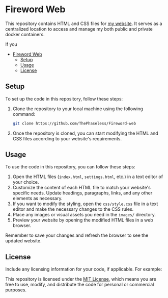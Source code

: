# Fireword Web

This repository contains HTML and CSS files for [my website](https://fireword.xyz). It serves as a centralized location to access and manage my both public and private docker containers.

If you

- [Fireword Web](#fireword-web)
  - [Setup](#setup)
  - [Usage](#usage)
  - [License](#license)

## Setup

To set up the code in this repository, follow these steps:

1. Clone the repository to your local machine using the following command:

   ```bash
   git clone https://github.com/ThePhaseless/Fireword-web
   ```

2. Once the repository is cloned, you can start modifying the HTML and CSS files according to your website's requirements.

## Usage

To use the code in this repository, you can follow these steps:

1. Open the HTML files (`index.html`, `settings.html`, etc.) in a text editor of your choice.
2. Customize the content of each HTML file to match your website's specific needs. Update headings, paragraphs, links, and any other elements as necessary.
3. If you want to modify the styling, open the `css/style.css` file in a text editor and make the necessary changes to the CSS rules.
4. Place any images or visual assets you need in the `images/` directory.
5. Preview your website by opening the modified HTML files in a web browser.

Remember to save your changes and refresh the browser to see the updated website.

## License

Include any licensing information for your code, if applicable. For example:

This repository is licensed under the [MIT License](LICENSE), which means you are free to use, modify, and distribute the code for personal or commercial purposes.
